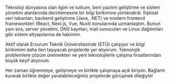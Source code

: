 Teknoloji dünyasına olan ilgim ve tutkum, beni yazılım geliştirme ve sistem yönetimi alanlarında derinlemesine bir bilgi birikimine yönlendirdi. İlişkisel veri tabanları, backend geliştirme (Java, .NET) ve modern frontend frameworkleri (React, Next.js, Vue, Nuxt) konularında uzmanlaştım. Bunun yanı sıra, server yönetimi, DNS kayıtları, mail sunucuları ve Linux dağıtımları gibi sistem altyapılarına da hakimim.


Aktif olarak Erzurum Teknik Üniversitesinde (ETÜ) çalışıyor ve bilgi birikimimi daha ileri taşıyacak projelerde yer alıyorum. Teknolojik problemlere çözüm üretmekten ve yeni teknolojilerle çalışma fırsatlarından büyük keyif alıyorum.


Her zaman öğrenmeye, gelişmeye ve birlikte çalışmaya açık biriyim. Bağlantı kurarak birlikte değer yaratabileceğimiz projelerde görüşmek dileğiyle!

